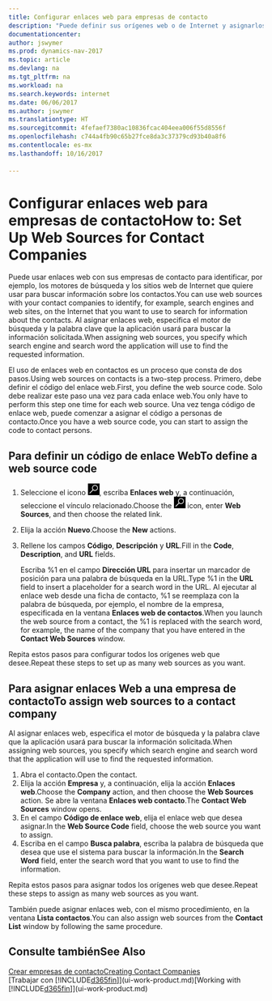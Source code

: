 ```yaml
---
title: Configurar enlaces web para empresas de contacto
description: "Puede definir sus orígenes web o de Internet y asignarlos a una empresa de contacto para identificar cómo desea buscar la información de sus contactos."
documentationcenter: 
author: jswymer
ms.prod: dynamics-nav-2017
ms.topic: article
ms.devlang: na
ms.tgt_pltfrm: na
ms.workload: na
ms.search.keywords: internet
ms.date: 06/06/2017
ms.author: jswymer
ms.translationtype: HT
ms.sourcegitcommit: 4fefaef7380ac10836fcac404eea006f55d8556f
ms.openlocfilehash: c744a4fb90c65b27fce8da3c37379cd93b40a8f6
ms.contentlocale: es-mx
ms.lasthandoff: 10/16/2017

---
```

# <a name="how-to-set-up-web-sources-for-contact-companies"></a><span data-ttu-id="b1c16-103">Configurar enlaces web para empresas de contacto</span><span class="sxs-lookup"><span data-stu-id="b1c16-103">How to: Set Up Web Sources for Contact Companies</span></span>
<span data-ttu-id="b1c16-104">Puede usar enlaces web con sus empresas de contacto para identificar, por ejemplo, los motores de búsqueda y los sitios web de Internet que quiere usar para buscar información sobre los contactos.</span><span class="sxs-lookup"><span data-stu-id="b1c16-104">You can use web sources with your contact companies to identify, for example, search engines and web sites, on the Internet that you want to use to search for information about the contacts.</span></span> <span data-ttu-id="b1c16-105">Al asignar enlaces web, especifica el motor de búsqueda y la palabra clave que la aplicación usará para buscar la información solicitada.</span><span class="sxs-lookup"><span data-stu-id="b1c16-105">When assigning web sources, you specify which search engine and search word the application will use to find the requested information.</span></span>

<span data-ttu-id="b1c16-106">El uso de enlaces web en contactos es un proceso que consta de dos pasos.</span><span class="sxs-lookup"><span data-stu-id="b1c16-106">Using web sources on contacts is a two-step process.</span></span> <span data-ttu-id="b1c16-107">Primero, debe definir el código del enlace web.</span><span class="sxs-lookup"><span data-stu-id="b1c16-107">First, you define the web source code.</span></span> <span data-ttu-id="b1c16-108">Solo debe realizar este paso una vez para cada enlace web.</span><span class="sxs-lookup"><span data-stu-id="b1c16-108">You only have to perform this step one time for each web source.</span></span> <span data-ttu-id="b1c16-109">Una vez tenga código de enlace web, puede comenzar a asignar el código a personas de contacto.</span><span class="sxs-lookup"><span data-stu-id="b1c16-109">Once you have a web source code, you can start to assign the code to contact persons.</span></span>

## <a name="to-define-a-web-source-code"></a><span data-ttu-id="b1c16-110">Para definir un código de enlace Web</span><span class="sxs-lookup"><span data-stu-id="b1c16-110">To define a web source code</span></span>
1. <span data-ttu-id="b1c16-111">Seleccione el icono ![Buscar página o informe](media/ui-search/search_small.png "icono Buscar página o informe"), escriba **Enlaces web** y, a continuación, seleccione el vínculo relacionado.</span><span class="sxs-lookup"><span data-stu-id="b1c16-111">Choose the ![Search for Page or Report](media/ui-search/search_small.png "Search for Page or Report icon") icon, enter **Web Sources**, and then choose the related link.</span></span>
2. <span data-ttu-id="b1c16-112">Elija la acción **Nuevo**.</span><span class="sxs-lookup"><span data-stu-id="b1c16-112">Choose the **New** actions.</span></span>
3. <span data-ttu-id="b1c16-113">Rellene los campos **Código**, **Descripción** y **URL**.</span><span class="sxs-lookup"><span data-stu-id="b1c16-113">Fill in the **Code**, **Description**, and **URL** fields.</span></span>

    <span data-ttu-id="b1c16-114">Escriba %1 en el campo **Dirección URL** para insertar un marcador de posición para una palabra de búsqueda en la URL.</span><span class="sxs-lookup"><span data-stu-id="b1c16-114">Type %1 in the **URL** field to insert a placeholder for a search word in the URL.</span></span> <span data-ttu-id="b1c16-115">Al ejecutar al enlace web desde una ficha de contacto, %1 se reemplaza con la palabra de búsqueda, por ejemplo, el nombre de la empresa, especificada en la ventana **Enlaces web de contactos**.</span><span class="sxs-lookup"><span data-stu-id="b1c16-115">When you launch the web source from a contact, the %1 is replaced with the search word, for example, the name of the company that you have entered in the **Contact Web Sources** window.</span></span>

<span data-ttu-id="b1c16-116">Repita estos pasos para configurar todos los orígenes web que desee.</span><span class="sxs-lookup"><span data-stu-id="b1c16-116">Repeat these steps to set up as many web sources as you want.</span></span>

## <a name="to-assign-web-sources-to-a-contact-company"></a><span data-ttu-id="b1c16-117">Para asignar enlaces Web a una empresa de contacto</span><span class="sxs-lookup"><span data-stu-id="b1c16-117">To assign web sources to a contact company</span></span>
<span data-ttu-id="b1c16-118">Al asignar enlaces web, especifica el motor de búsqueda y la palabra clave que la aplicación usará para buscar la información solicitada.</span><span class="sxs-lookup"><span data-stu-id="b1c16-118">When assigning web sources, you specify which search engine and search word that the application will use to find the requested information.</span></span>

1. <span data-ttu-id="b1c16-119">Abra el contacto.</span><span class="sxs-lookup"><span data-stu-id="b1c16-119">Open the contact.</span></span>
2. <span data-ttu-id="b1c16-120">Elija la acción **Empresa** y, a continuación, elija la acción **Enlaces web**.</span><span class="sxs-lookup"><span data-stu-id="b1c16-120">Choose the **Company** action, and then choose the **Web Sources** action.</span></span> <span data-ttu-id="b1c16-121">Se abre la ventana **Enlaces web contacto**.</span><span class="sxs-lookup"><span data-stu-id="b1c16-121">The **Contact Web Sources** window opens.</span></span>
3. <span data-ttu-id="b1c16-122">En el campo **Código de enlace web**, elija el enlace web que desea asignar.</span><span class="sxs-lookup"><span data-stu-id="b1c16-122">In the **Web Source Code** field, choose the web source you want to assign.</span></span>
4. <span data-ttu-id="b1c16-123">Escriba en el campo **Busca palabra**, escriba la palabra de búsqueda que desea que use el sistema para buscar la información.</span><span class="sxs-lookup"><span data-stu-id="b1c16-123">In the **Search Word** field, enter the search word that you want to use to find the information.</span></span>

<span data-ttu-id="b1c16-124">Repita estos pasos para asignar todos los orígenes web que desee.</span><span class="sxs-lookup"><span data-stu-id="b1c16-124">Repeat these steps to assign as many web sources as you want.</span></span>

<span data-ttu-id="b1c16-125">También puede asignar enlaces web, con el mismo procedimiento, en la ventana **Lista contactos**.</span><span class="sxs-lookup"><span data-stu-id="b1c16-125">You can also assign web sources from the **Contact List** window by following the same procedure.</span></span>

## <a name="see-also"></a><span data-ttu-id="b1c16-126">Consulte también</span><span class="sxs-lookup"><span data-stu-id="b1c16-126">See Also</span></span>
[<span data-ttu-id="b1c16-127">Crear empresas de contacto</span><span class="sxs-lookup"><span data-stu-id="b1c16-127">Creating Contact Companies</span></span>](marketing-create-contact-companies.md)  
<span data-ttu-id="b1c16-128">[Trabajar con [!INCLUDE[d365fin](includes/d365fin_md.md)]](ui-work-product.md)</span><span class="sxs-lookup"><span data-stu-id="b1c16-128">[Working with [!INCLUDE[d365fin](includes/d365fin_md.md)]](ui-work-product.md)</span></span>


